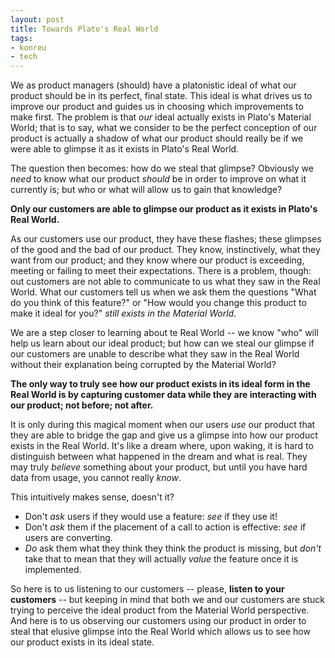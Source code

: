 ```yaml
---
layout: post
title: Towards Plato's Real World
tags:
- konreu
- tech
---
```

<p>
We as product managers (should) have a platonistic ideal of what our product should be in its perfect, final state. This ideal is what drives us to improve our product and guides us in choosing which improvements to make first. The problem is that <em>our</em> ideal actually exists in Plato's Material World; that is to say, what we consider to be the perfect conception of our product is actually a shadow of what our product should really be if we were able to glimpse it as it exists in Plato's Real World. </p>
<p>
The question then becomes: how do we steal that glimpse? Obviously we <em>need</em> to know what our product <em>should</em> be in order to improve on what it currently is; but who or what will allow us to gain that knowledge? </p>
<p>
<b>Only our customers are able to glimpse our product as it exists in Plato's Real World.</b>  </p>
<p>
As our customers use our product, they have these flashes; these glimpses of the good and the bad of our product. They know, instinctively, what they want from our product; and they know where our product is exceeding, meeting or failing to meet their expectations. There is a problem, though: out customers are not able to communicate to us what they saw in the Real World. What our customers tell us when we ask them the questions "What do you think of this feature?" or "How would you change this product to make it ideal for you?" <em>still exists in the Material World</em>. </p>
<p>
We are a step closer to learning about te Real World -- we know "who" will help us learn about our ideal product; but how can we steal our glimpse if our customers are unable to describe what they saw in the Real World without their explanation being corrupted by the Material World? </p>
<p>
<b>The only way to truly see how our product exists in its ideal form in the Real World is by capturing customer data while they are interacting with our product; not before; not after.</b> </p>
<p>
It is only during this magical moment when our users <em>use</em> our product that they are able to bridge the gap and give us a glimpse into how our product exists in the Real World. It's like a dream where, upon waking, it is hard to distinguish between what happened in the dream and what is real. They may truly <em>believe</em> something about your product, but until you have hard data from usage, you cannot really <em>know</em>. </p>
<p>
This intuitively makes sense, doesn't it? <ul>
<li>Don't <em>ask</em> users if they would use a feature: <em>see</em> if they use it!</li>
<li>Don't <em>ask</em> them if the placement of a call to action is effective: <em>see</em> if users are converting.</li>
<li><em>Do</em> ask them what they think they think the product is missing, but <em>don't</em> take that to mean that they will actually <em>value</em> the feature once it is implemented.</li>
</ul>
</p>
<p>
So here is to us listening to our customers -- please, <b>listen to your customers</b> -- but keeping in mind that both we and our customers are stuck trying to perceive the ideal product from the Material World perspective. And here is to us observing our customers using our product in order to steal that elusive glimpse into the Real World which allows us to see how our product exists in its ideal state. </p>

